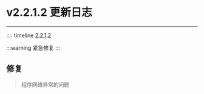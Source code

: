 # v2.2.1.2 更新日志  

___
:::: timeline [2.2.1.2](https://github.com/MCSLTeam/MCSL2/releases/tag/v2.2.1.2)  

:::warning
紧急修复
:::

## 修复  

> 程序网络异常的问题
